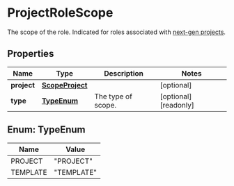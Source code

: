 

# ProjectRoleScope

The scope of the role. Indicated for roles associated with [next-gen projects](https://confluence.atlassian.com/x/loMyO).

## Properties

| Name | Type | Description | Notes |
|------------ | ------------- | ------------- | -------------|
|**project** | [**ScopeProject**](ScopeProject.md) |  |  [optional] |
|**type** | [**TypeEnum**](#TypeEnum) | The type of scope. |  [optional] [readonly] |



## Enum: TypeEnum

| Name | Value |
|---- | -----|
| PROJECT | &quot;PROJECT&quot; |
| TEMPLATE | &quot;TEMPLATE&quot; |



